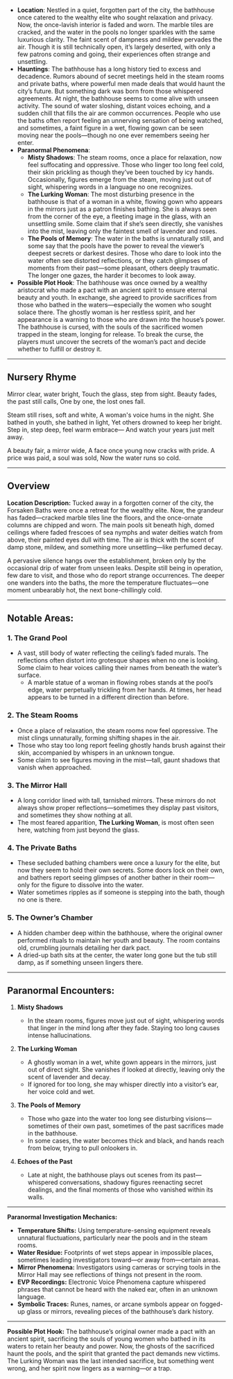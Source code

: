 - **Location**: Nestled in a quiet, forgotten part of the city, the bathhouse once catered to the wealthy elite who sought relaxation and privacy. Now, the once-lavish interior is faded and worn. The marble tiles are cracked, and the water in the pools no longer sparkles with the same luxurious clarity. The faint scent of dampness and mildew pervades the air. Though it is still technically open, it’s largely deserted, with only a few patrons coming and going, their experiences often strange and unsettling.
- **Hauntings**: The bathhouse has a long history tied to excess and decadence. Rumors abound of secret meetings held in the steam rooms and private baths, where powerful men made deals that would haunt the city’s future. But something dark was born from those whispered agreements. At night, the bathhouse seems to come alive with unseen activity. The sound of water sloshing, distant voices echoing, and a sudden chill that fills the air are common occurrences. People who use the baths often report feeling an unnerving sensation of being watched, and sometimes, a faint figure in a wet, flowing gown can be seen moving near the pools—though no one ever remembers seeing her enter.
- **Paranormal Phenomena**:
    - **Misty Shadows**: The steam rooms, once a place for relaxation, now feel suffocating and oppressive. Those who linger too long feel cold, their skin prickling as though they’ve been touched by icy hands. Occasionally, figures emerge from the steam, moving just out of sight, whispering words in a language no one recognizes.
    - **The Lurking Woman**: The most disturbing presence in the bathhouse is that of a woman in a white, flowing gown who appears in the mirrors just as a patron finishes bathing. She is always seen from the corner of the eye, a fleeting image in the glass, with an unsettling smile. Some claim that if she’s seen directly, she vanishes into the mist, leaving only the faintest smell of lavender and roses.
    - **The Pools of Memory**: The water in the baths is unnaturally still, and some say that the pools have the power to reveal the viewer’s deepest secrets or darkest desires. Those who dare to look into the water often see distorted reflections, or they catch glimpses of moments from their past—some pleasant, others deeply traumatic. The longer one gazes, the harder it becomes to look away.
- **Possible Plot Hook**: The bathhouse was once owned by a wealthy aristocrat who made a pact with an ancient spirit to ensure eternal beauty and youth. In exchange, she agreed to provide sacrifices from those who bathed in the waters—especially the women who sought solace there. The ghostly woman is her restless spirit, and her appearance is a warning to those who are drawn into the house’s power. The bathhouse is cursed, with the souls of the sacrificed women trapped in the steam, longing for release. To break the curse, the players must uncover the secrets of the woman’s pact and decide whether to fulfill or destroy it.

---

## Nursery Rhyme
Mirror clear, water bright,
Touch the glass, step from sight.
Beauty fades, the past still calls,
One by one, the lost ones fall.

Steam still rises, soft and white,
A woman's voice hums in the night.
She bathed in youth, she bathed in light,
Yet others drowned to keep her bright.
Step in, step deep, feel warm embrace—
And watch your years just melt away.

A beauty fair, a mirror wide,
A face once young now cracks with pride.
A price was paid, a soul was sold,
Now the water runs so cold.

---

## Overview
**Location Description:** Tucked away in a forgotten corner of the city, the Forsaken Baths were once a retreat for the wealthy elite. Now, the grandeur has faded—cracked marble tiles line the floors, and the once-ornate columns are chipped and worn. The main pools sit beneath high, domed ceilings where faded frescoes of sea nymphs and water deities watch from above, their painted eyes dull with time. The air is thick with the scent of damp stone, mildew, and something more unsettling—like perfumed decay.

A pervasive silence hangs over the establishment, broken only by the occasional drip of water from unseen leaks. Despite still being in operation, few dare to visit, and those who do report strange occurrences. The deeper one wanders into the baths, the more the temperature fluctuates—one moment unbearably hot, the next bone-chillingly cold.

---

## **Notable Areas:**

### 1. **The Grand Pool**
- A vast, still body of water reflecting the ceiling’s faded murals. The reflections often distort into grotesque shapes when no one is looking. Some claim to hear voices calling their names from beneath the water’s surface.
  - A marble statue of a woman in flowing robes stands at the pool’s edge, water perpetually trickling from her hands. At times, her head appears to be turned in a different direction than before.

### 2. **The Steam Rooms**
- Once a place of relaxation, the steam rooms now feel oppressive. The mist clings unnaturally, forming shifting shapes in the air.
- Those who stay too long report feeling ghostly hands brush against their skin, accompanied by whispers in an unknown tongue.
- Some claim to see figures moving in the mist—tall, gaunt shadows that vanish when approached.

### 3. **The Mirror Hall**
- A long corridor lined with tall, tarnished mirrors. These mirrors do not always show proper reflections—sometimes they display past visitors, and sometimes they show nothing at all.
- The most feared apparition, **The Lurking Woman**, is most often seen here, watching from just beyond the glass.

### 4. **The Private Baths**
- These secluded bathing chambers were once a luxury for the elite, but now they seem to hold their own secrets. Some doors lock on their own, and bathers report seeing glimpses of another bather in their room—only for the figure to dissolve into the water.
- Water sometimes ripples as if someone is stepping into the bath, though no one is there.

### 5. **The Owner’s Chamber**
- A hidden chamber deep within the bathhouse, where the original owner performed rituals to maintain her youth and beauty. The room contains old, crumbling journals detailing her dark pact.
- A dried-up bath sits at the center, the water long gone but the tub still damp, as if something unseen lingers there.

---

## **Paranormal Encounters:**

1. **Misty Shadows**
    - In the steam rooms, figures move just out of sight, whispering words that linger in the mind long after they fade. Staying too long causes intense hallucinations.

2. **The Lurking Woman**

    - A ghostly woman in a wet, white gown appears in the mirrors, just out of direct sight. She vanishes if looked at directly, leaving only the scent of lavender and decay.
    - If ignored for too long, she may whisper directly into a visitor’s ear, her voice cold and wet.

3. **The Pools of Memory**
    - Those who gaze into the water too long see disturbing visions—sometimes of their own past, sometimes of the past sacrifices made in the bathhouse.
    - In some cases, the water becomes thick and black, and hands reach from below, trying to pull onlookers in.

4. **Echoes of the Past**
    - Late at night, the bathhouse plays out scenes from its past—whispered conversations, shadowy figures reenacting secret dealings, and the final moments of those who vanished within its walls.

---

**Paranormal Investigation Mechanics:**

- **Temperature Shifts:** Using temperature-sensing equipment reveals unnatural fluctuations, particularly near the pools and in the steam rooms.
- **Water Residue:** Footprints of wet steps appear in impossible places, sometimes leading investigators toward—or away from—certain areas.
- **Mirror Phenomena:** Investigators using cameras or scrying tools in the Mirror Hall may see reflections of things not present in the room.
- **EVP Recordings:** Electronic Voice Phenomena capture whispered phrases that cannot be heard with the naked ear, often in an unknown language.
- **Symbolic Traces:** Runes, names, or arcane symbols appear on fogged-up glass or mirrors, revealing pieces of the bathhouse’s dark history.

---

**Possible Plot Hook:** The bathhouse’s original owner made a pact with an ancient spirit, sacrificing the souls of young women who bathed in its waters to retain her beauty and power. Now, the ghosts of the sacrificed haunt the pools, and the spirit that granted the pact demands new victims. The Lurking Woman was the last intended sacrifice, but something went wrong, and her spirit now lingers as a warning—or a trap.
